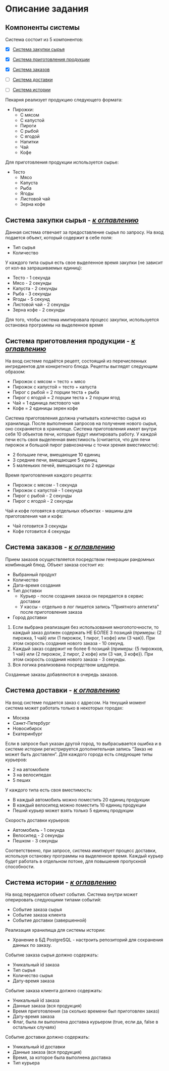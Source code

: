 # Описание задания

<a name="components"></a>
## Компоненты системы
Система состоит из 5 компонентов:

- [x] [Система закупки сырья](#raw_system)
- [x] [Система приготовления продукции](#preparing_system)
- [x] [Система заказов](#order_system)
- [ ] [Система доставки](#delivery_system)
- [ ] [Система истории](#history_system)


Пекарня реализует продукцию следующего формата:
- Пирожки:
  - С мясом
  - С капустой
  - Пироги
  - С рыбой
  - С ягодой
  - Напитки
  - Чай
  - Кофе

Для приготовления продукции используется сырье:
- Тесто
  - Мясо
  - Капуста
  - Рыба
  - Ягоды
  - Листовой чай
  - Зерна кофе

<a name="raw_system"></a>
## Система закупки сырья - [_к оглавлению_](#components)
Данная система отвечает за предоставление сырья по запросу. На вход подается объект, который содержит в себе поля:
- Тип сырья
- Количество

У каждого типа сырья есть свое выделенное время закупки (не зависит от кол-ва запрашиваемых единиц):
- Тесто - 1 секунда
- Мясо - 2 секунды
- Капуста - 2 секунды
- Рыба - 3 секунды
- Ягоды - 5 секунд
- Листовой чай - 2 секунды
- Зерна кофе - 2 секунды
  
Для того, чтобы система имитировала процесс закупки, используется остановка программы на выделенное время

<a name="preparing_system"></a>
## Система приготовления продукции - [_к оглавлению_](#components)
На вход системе подаётся рецепт, состоящий из перечисленных ингредиентов для конкретного блюда.
Рецепты выглядят следующим образом:
- Пирожок с мясом = тесто + мясо
- Пирожок с капустой = тесто + капуста
- Пирог с рыбой = 2 порции теста + рыба
- Пирог с ягодой = 2 порции теста + 2 порции ягод
- Чай = 1 единица листового чая
- Кофе = 2 единицы зерен кофе

Система приготовления должна учитывать количество сырья из хранилища. После выполнения запросов на получение нового сырья, оно сохраняется в хранилище. Система приготовления имеет внутри себя 10 объектов печи, которые будут имитировать работу. 
У каждой печи есть своя выделенная вместимость (считается, что для печи пирожок и большой пирог равнозначны с точки зрения вместимости):
- 2 большие печи, вмещающие 10 единиц
- 3 средние печи, вмещающие 5 единиц
- 5 маленьких печей, вмещающих по 2 единицы

Время приготовления каждого рецепта:
- Пирожок с мясом - 1 секунда
- Пирожок с капустой - 1 секунда
- Пирог с рыбой - 2 секунды
- Пирог с ягодой - 2 секунды

Чай и кофе готовятся в отдельных объектах - машины для приготовления чая и кофе:
- Чай готовится 3 секунды
- Кофе готовится 4 секунды

<a name="order_system"></a>
## Система заказов - [_к оглавлению_](#components)
Прием заказов осуществляется посредством генерации рандомных комбинаций блюд.
Объект заказа состоит из:
- Выбранный продукт
- Количество
- Дата-время создания
- Тип доставки
  - Курьер - после создания заказа он передается в сервис доставки
  - У кассы - отдельно в лог пишется запись "Приятного аппетита" после приготовления заказа
- Город доставки

1. Если выбрана реализация без использования многопоточности, то каждый
заказ должен содержать НЕ БОЛЕЕ 3 позиций (примеры: {2 пирожка, 1 чай}
или {1 пирожок, 1 пирог, 1 кофе} или {3 чая}). При этом скорость создания
нового заказа - 10 секунд.
2. Каждый заказ содержит не более 6 позиций (примеры: {5 пирожков, 1 чай} или {2 пирожок, 2 пирог, 2 кофе} или {3 чая, 3 кофе}). При этом скорость создания
нового заказа - 3 секунды.
3. Вся логика реализована посредством шедулера.

Созданные заказы добавляются в очередь заказов.

<a name="delivery_system"></a>
## Система доставки - [_к оглавлению_](#components)
На вход системе подается заказ с адресом. На текущий момент система может работать только в некоторых городах:
- Москва
- Санкт-Петербург
- Новосибирск
- Екатеринбург

Если в запросе был указан другой город, то выбрасывается ошибка и в системе истории регистрируется дополнительная запись “Заказ не может быть доставлен”.
Для каждого города есть следующие типы курьеров:
- 2 на автомобиле
- 3 на велосипедах
- 5 пеших

У каждого типа есть своя вместимость:
- В каждый автомобиль можно поместить 20 единиц продукции
- В каждый велосипед можно поместить 10 единиц продукции
- Пеший курьер может взять только 5 единиц продукции

Скорость доставки курьеров:
- Автомобиль - 1 секунда
- Велосипед - 2 секунды
- Пешком - 3 секунды

Соответственно, при запросе, система имитирует процесс доставки, используя остановку программы на выделенное время. Каждый курьер будет работать в отдельном потоке, для повышения пропускной способности.

<a name="history_system"></a>
## Система истории - [_к оглавлению_](#components)
На вход передается объект события. Система внутри может оперировать следующими типами событий:
- Событие заказа сырья
- Событие заказа клиента
- Событие доставки (завершенной)

Реализация хранилища для системы истории:
- Хранение в БД PostgreSQL - настроить репозиторий для сохранения данных по заказу.

Событие заказа сырья должно содержать:
- Уникальный id заказа
- Тип сырья
- Количество сырья
- Дату-время заказа

Событие заказа клиента должно содержать:
- Уникальный id заказа
- Данные заказа (вся продукция)
- Время приготовления (за сколько времени был приготовлен заказ)
- Дату-время заказа
- Флаг, была ли выполнена доставка курьером (true, если да, false в остальных случаях)

Событие доставки должно содержать:
- Уникальный id доставки
- Данные заказа (вся продукция)
- Время, за которое была выполнена доставка
- Тип курьера
